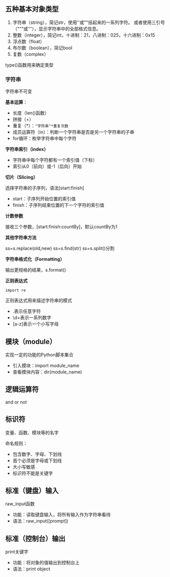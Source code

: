 ## 五种基本对象类型

1. 字符串（string），简记str，使用''或""括起来的一系列字符。
	或者使用三引号（"""或'''），显示字符串中的全部格式信息。
2. 整数（integer），简记int，十进制：21，八进制：025，十六进制：0x15
3. 浮点数（float）
4. 布尔数（boolean），简记bool
5. 复数（complex）

type()函数用来确定类型

### 字符串
字符串不可变

**基本运算**：
	
- 长度（len()函数）
- 拼接（+）
- 重复（*）：`"字符串"*重复次数`
- 成员运算符（in）：判断一个字符串是否是另一个字符串的子串
- for循环：枚举字符串中每个字符

**字符串索引（index）**

- 字符串中每个字符都有一个索引值（下标）
- 索引从0（前向）或-1（后向）开始

**切片（Slicing）**

选择字符串的子序列，语法[start:finish]

- start：子序列开始位置的索引值
- finish：子序列结束位置的下一个字符的索引值

**计数参数**

接收三个参数，[start:finish:countBy]，默认countBy为1

**其他字符串方法**

ss=s.replace(old,new)
ss=s.find(str)
ss=s.split()分割

**字符串格式化（Formatting）**

输出更规格的结果，s.format()

**正则表达式**

`import re`

正则表达式用来描述字符串的模式

- .表示任意字符
- \d+表示一系列数字
- [a-z]表示一个小写字母

## 模块（module）
实现一定的功能的Python脚本集合

- 引入模块：import module_name
- 查看模块内容：dir(module_name)

## 逻辑运算符

and or not

## 标识符

变量、函数、模块等的名字

命名规则：

- 包含数字、字母、下划线
- 首个必须是字母或下划线
- 大小写敏感
- 标识符不能是关键字

## 标准（键盘）输入

raw_input函数

- 功能：读取键盘输入，将所有输入作为字符串看待
- 语法：raw_input([prompt])

## 标准（控制台）输出

print关键字

- 功能：将对象的值输出到控制台上
- 语法：print object